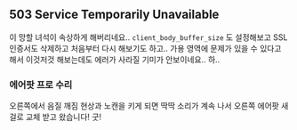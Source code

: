 ## 503 Service Temporarily Unavailable
이 망할 녀석이 속상하게 해버리네요.. `client_body_buffer_size` 도 설정해보고 SSL 인증서도 삭제하고 처음부터 다시 해보기도 하고.. 가용 영역에 문제가 있을 수 있다고 해서
이것저것 해보는데도 에러가 사라질 기미가 안보이네요.. 하..

### 에어팟 프로 수리
오른쪽에서 음질 깨짐 현상과 노캔을 키게 되면 딱딱 소리가 계속 나서 오른쪽 에어팟 새걸로 교체 받고 왔습니다! 굿!